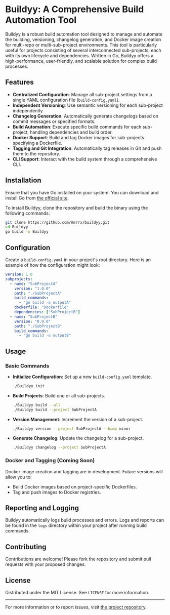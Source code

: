 # Buildyy: A Comprehensive Build Automation Tool

Buildyy is a robust build automation tool designed to manage and automate the building, versioning, changelog generation, and Docker image creation for multi-repo or multi-sub-project environments. This tool is particularly useful for projects consisting of several interconnected sub-projects, each with its own lifecycle and dependencies. Written in Go, Buildyy offers a high-performance, user-friendly, and scalable solution for complex build processes.

## Features

- **Centralized Configuration**: Manage all sub-project settings from a single YAML configuration file (`build-config.yaml`).
- **Independent Versioning**: Use semantic versioning for each sub-project independently.
- **Changelog Generation**: Automatically generate changelogs based on commit messages or specified formats.
- **Build Automation**: Execute specific build commands for each sub-project, handling dependencies and build order.
- **Docker Support**: Build and tag Docker images for sub-projects specifying a Dockerfile.
- **Tagging and Git Integration**: Automatically tag releases in Git and push them to the repository.
- **CLI Support**: Interact with the build system through a comprehensive CLI.

## Installation

Ensure that you have Go installed on your system. You can download and install Go from [the official site](https://golang.org/dl/).

To install Buildyy, clone the repository and build the binary using the following commands:

```bash
git clone https://github.com/Amrrx/buildyy.git
cd Buildyy
go build -o Buildyy
```

## Configuration

Create a `build-config.yaml` in your project's root directory. Here is an example of how the configuration might look:

```yaml
version: 1.0
subprojects:
  - name: "SubProjectA"
    version: "1.0.0"
    path: "./SubProjectA"
    build_commands:
      - "go build -o outputA"
    dockerfile: "Dockerfile"
    dependencies: ["SubProjectB"]
  - name: "SubProjectB"
    version: "0.9.0"
    path: "./SubProjectB"
    build_commands:
      - "go build -o outputB"
```

## Usage

### Basic Commands

- **Initialize Configuration**: Set up a new `build-config.yaml` template.
  ```bash
  ./Buildyy init
  ```
- **Build Projects**: Build one or all sub-projects.
  ```bash
  ./Buildyy build --all
  ./Buildyy build --project SubProjectA
  ```
- **Version Management**: Increment the version of a sub-project.
  ```bash
  ./Buildyy version --project SubProjectA --bump minor
  ```
- **Generate Changelog**: Update the changelog for a sub-project.
  ```bash
  ./Buildyy changelog --project SubProjectA
  ```

### Docker and Tagging (Coming Soon)

Docker image creation and tagging are in development. Future versions will allow you to:

- Build Docker images based on project-specific Dockerfiles.
- Tag and push images to Docker registries.

## Reporting and Logging

Buildyy automatically logs build processes and errors. Logs and reports can be found in the `logs` directory within your project after running build commands.

## Contributing

Contributions are welcome! Please fork the repository and submit pull requests with your proposed changes.

## License

Distributed under the MIT License. See `LICENSE` for more information.

---

For more information or to report issues, visit [the project repository](https://github.com/Amrrx/buildyy/issues).
```

